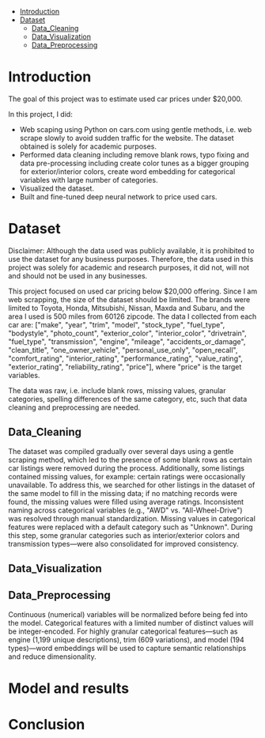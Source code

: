 - [Introduction](#introduction)
- [Dataset](#dataset)
  - [Data_Cleaning](#data_cleaning)
  - [Data_Visualization](#data_visualization)
  - [Data_Preprocessing](#data_preprocessing)

# Introduction

The goal of this project was to estimate used car prices under $20,000.

In this project, I did:
- Web scaping using Python on cars.com using gentle methods, i.e. web scrape slowly to avoid sudden traffic for the website. The dataset obtained is solely for academic purposes.
- Performed data cleaning including remove blank rows, typo fixing and data pre-processing including create color tunes as a bigger grouping for exterior/interior colors, create word embedding for categorical variables with large number of categories.
- Visualized the dataset.
- Built and fine-tuned deep neural network to price used cars.

# Dataset

Disclaimer: Although the data used was publicly available, it is prohibited to use the dataset for any business purposes. Therefore, the data used in this project was solely for academic and research purposes, it did not, will not and should not be used in any businesses.

This project focused on used car pricing below $20,000 offering. Since I am web scrapping, the size of the dataset should be limited. The brands were limited to Toyota, Honda, Mitsubishi, Nissan, Maxda and Subaru, and the area I used is 500 miles from 60126 zipcode. The data I collected from each car are: ["make", "year", "trim", "model", "stock_type", "fuel_type", "bodystyle", "photo_count", "exterior_color", "interior_color", "drivetrain", "fuel_type", "transmission", "engine", "mileage", "accidents_or_damage", "clean_title", "one_owner_vehicle", "personal_use_only", "open_recall", "comfort_rating", "interior_rating", "performance_rating", "value_rating", "exterior_rating", "reliability_rating", "price"], where "price" is the target variables. 

The data was raw, i.e. include blank rows, missing values, granular categories, spelling differences of the same category, etc, such that data cleaning and preprocessing are needed. 

## Data_Cleaning

The dataset was compiled gradually over several days using a gentle scraping method, which led to the presence of some blank rows as certain car listings were removed during the process. Additionally, some listings contained missing values, for example: certain ratings were occasionally unavailable. To address this, we searched for other listings in the dataset of the same model to fill in the missing data; if no matching records were found, the missing values were filled using average ratings. Inconsistent naming across categorical variables (e.g., "AWD" vs. "All-Wheel-Drive") was resolved through manual standardization. Missing values in categorical features were replaced with a default category such as "Unknown". During this step, some granular categories such as interior/exterior colors and transmission types—were also consolidated for improved consistency.

## Data_Visualization

## Data_Preprocessing

Continuous (numerical) variables will be normalized before being fed into the model. Categorical features with a limited number of distinct values will be integer-encoded. For highly granular categorical features—such as engine (1,199 unique descriptions), trim (609 variations), and model (194 types)—word embeddings will be used to capture semantic relationships and reduce dimensionality.

# Model and results



# Conclusion

